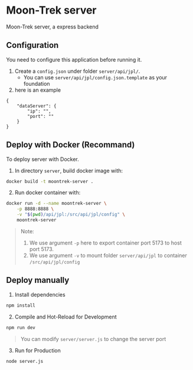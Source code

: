 # Moon-Trek server

Moon-Trek server, a express backend


## Configuration

You need to configure this application before running it.

1. Create a `config.json` under folder `server/api/jpl/`.
   * You can use `server/api/jpl/config.json.template` as your foundation
2. here is an example

```jsonc
{
    "dataServer": {
        "ip": "",
        "port": ""
    }
}
```


## Deploy with Docker (Recommand)

To deploy server with Docker.

1. In directory `server`, build docker image with:

```sh
docker build -t moontrek-server .
```

2. Run docker container with:

```sh
docker run -d --name moontrek-server \
    -p 8888:8888 \
    -v "$(pwd)/api/jpl:/src/api/jpl/config" \
    moontrek-server
```

> Note:
> 1. We use argument `-p` here to export container port 5173 to host port 5173.
> 2. We use argument `-v` to mount folder `server/api/jpl` to container `/src/api/jpl/config`

## Deploy manually

1. Install dependencies

```sh
npm install
```

2. Compile and Hot-Reload for Development

```sh
npm run dev
```

> You can modify `server/server.js` to change the server port

3. Run for Production

```sh
node server.js
```
